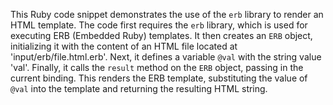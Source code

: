 This Ruby code snippet demonstrates the use of the `erb` library to render an HTML template. The code first requires the `erb` library, which is used for executing ERB (Embedded Ruby) templates. It then creates an `ERB` object, initializing it with the content of an HTML file located at 'input/erb/file.html.erb'.  Next, it defines a variable `@val` with the string value 'val'. Finally, it calls the `result` method on the `ERB` object, passing in the current binding. This renders the ERB template, substituting the value of `@val` into the template and returning the resulting HTML string.




